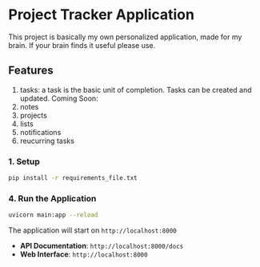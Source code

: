 # Project Tracker Application

This project is basically my own personalized application, made for my brain. If your brain finds it useful please use. 

## Features
1. tasks: a task is the basic unit of completion. Tasks can be created and updated. 
Coming Soon:
1. notes
2. projects
3. lists
4. notifications
5. reucurring tasks

### 1. Setup

```bash
pip install -r requirements_file.txt

```

### 4. Run the Application

```bash
uvicorn main:app --reload
```

The application will start on `http://localhost:8000`

- **API Documentation**: `http://localhost:8000/docs`
- **Web Interface**: `http://localhost:8000`
